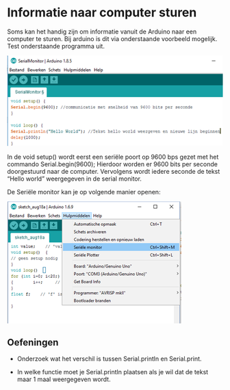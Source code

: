 # Informatie naar computer sturen

Soms kan het handig zijn om informatie vanuit de Arduino naar een computer te sturen. Bij arduino is dit via onderstaande voorbeeld mogelijk.  Test onderstaande programma uit.

![Informatie naar computer sturen](./assets/afbeeldingen/InfoNaarComputer.png)

In de void setup() wordt eerst een seriële poort op 9600 bps gezet met het commando Serial.begin(9600);  Hierdoor worden er 9600 bits per seconde doorgestuurd naar de computer.
Vervolgens wordt iedere seconde de tekst “Hello world” weergegeven in de serial monitor.  

De Seriële monitor kan je op volgende manier openen:

![Weergave Serial Monitor](./assets/afbeeldingen/WeergaveSerialMonitor.png)

## Oefeningen


* Onderzoek wat het verschil is tussen Serial.println en Serial.print.

* In welke functie moet je Serial.println plaatsen als je wil dat de tekst maar 1 maal weergegeven wordt.
